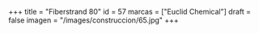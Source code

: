 +++
title = "Fiberstrand 80"
id = 57
marcas = ["Euclid Chemical"]
draft = false
imagen = "/images/construccion/65.jpg"
+++

<!--more-->